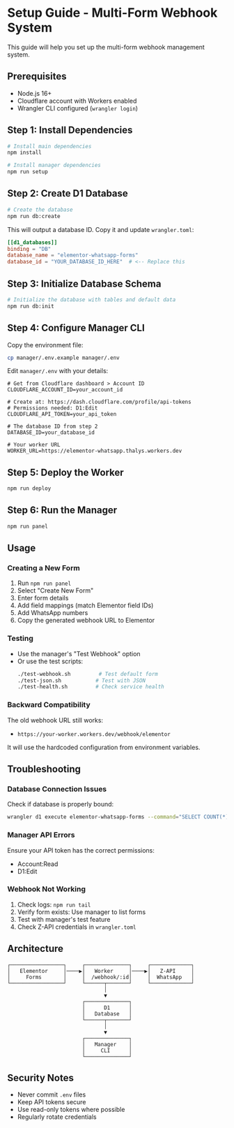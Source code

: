 # Setup Guide - Multi-Form Webhook System

This guide will help you set up the multi-form webhook management system.

## Prerequisites

- Node.js 16+
- Cloudflare account with Workers enabled
- Wrangler CLI configured (`wrangler login`)

## Step 1: Install Dependencies

```bash
# Install main dependencies
npm install

# Install manager dependencies
npm run setup
```

## Step 2: Create D1 Database

```bash
# Create the database
npm run db:create
```

This will output a database ID. Copy it and update `wrangler.toml`:

```toml
[[d1_databases]]
binding = "DB"
database_name = "elementor-whatsapp-forms"
database_id = "YOUR_DATABASE_ID_HERE"  # <-- Replace this
```

## Step 3: Initialize Database Schema

```bash
# Initialize the database with tables and default data
npm run db:init
```

## Step 4: Configure Manager CLI

Copy the environment file:

```bash
cp manager/.env.example manager/.env
```

Edit `manager/.env` with your details:

```env
# Get from Cloudflare dashboard > Account ID
CLOUDFLARE_ACCOUNT_ID=your_account_id

# Create at: https://dash.cloudflare.com/profile/api-tokens
# Permissions needed: D1:Edit
CLOUDFLARE_API_TOKEN=your_api_token

# The database ID from step 2
DATABASE_ID=your_database_id

# Your worker URL
WORKER_URL=https://elementor-whatsapp.thalys.workers.dev
```

## Step 5: Deploy the Worker

```bash
npm run deploy
```

## Step 6: Run the Manager

```bash
npm run panel
```

## Usage

### Creating a New Form

1. Run `npm run panel`
2. Select "Create New Form"
3. Enter form details
4. Add field mappings (match Elementor field IDs)
5. Add WhatsApp numbers
6. Copy the generated webhook URL to Elementor

### Testing

- Use the manager's "Test Webhook" option
- Or use the test scripts:
  ```bash
  ./test-webhook.sh         # Test default form
  ./test-json.sh           # Test with JSON
  ./test-health.sh         # Check service health
  ```

### Backward Compatibility

The old webhook URL still works:
- `https://your-worker.workers.dev/webhook/elementor`

It will use the hardcoded configuration from environment variables.

## Troubleshooting

### Database Connection Issues

Check if database is properly bound:
```bash
wrangler d1 execute elementor-whatsapp-forms --command="SELECT COUNT(*) FROM forms"
```

### Manager API Errors

Ensure your API token has the correct permissions:
- Account:Read
- D1:Edit

### Webhook Not Working

1. Check logs: `npm run tail`
2. Verify form exists: Use manager to list forms
3. Test with manager's test feature
4. Check Z-API credentials in `wrangler.toml`

## Architecture

```
┌─────────────────┐     ┌──────────────┐     ┌─────────────┐
│   Elementor     │────▶│   Worker     │────▶│   Z-API     │
│     Forms       │     │  /webhook/:id│     │  WhatsApp   │
└─────────────────┘     └──────┬───────┘     └─────────────┘
                               │
                               ▼
                        ┌──────────────┐
                        │      D1      │
                        │   Database   │
                        └──────┬───────┘
                               │
                               ▼
                        ┌──────────────┐
                        │   Manager    │
                        │     CLI      │
                        └──────────────┘
```

## Security Notes

- Never commit `.env` files
- Keep API tokens secure
- Use read-only tokens where possible
- Regularly rotate credentials